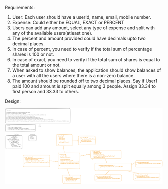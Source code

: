 Requirements:

1. User: Each user should have a userId, name, email, mobile number.
2. Expense: Could either be EQUAL, EXACT or PERCENT
3. Users can add any amount, select any type of expense and split with any of the available users(atleast one).
4. The percent and amount provided could have decimals upto two decimal places.
5. In case of percent, you need to verify if the total sum of percentage shares is 100 or not.
6. In case of exact, you need to verify if the total sum of shares is equal to the total amount or not.
8. When asked to show balances, the application should show balances of a user with all the users where there is a non-zero balance.
9. The amount should be rounded off to two decimal places. Say if User1 paid 100 and amount is split equally among 3 people. Assign 33.34 to first person and 33.33 to others.


Design:

![alt_image](design.png)
